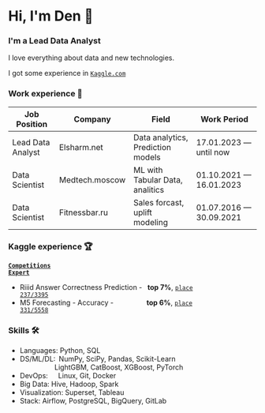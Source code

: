 # Hi, I'm Den 👋

### I'm a Lead Data Analyst
I love everything about data and new technologies.

I got some experience in 
<code>[Kaggle.com](https://www.kaggle.com/abelden)</code>  

### Work experience 👔
| Job Position                 | Company            | Field                             | Work Period               |
| ---------------------------- | ------------------ | --------------------------------- | ------------------------- |
| Lead Data Analyst            | Elsharm.net        | Data analytics, Prediction models | 17.01.2023 — until now    |
| Data Scientist               | Medtech.moscow     | ML with Tabular Data, analitics   | 01.10.2021 — 16.01.2023   |
| Data Scientist               | Fitnessbar.ru      | Sales forcast, uplift modeling    | 01.07.2016 — 30.09.2021   |


<h3><strong>Kaggle experience 🏆</strong></h3>

<strong><code>[Competitions Expert](https://www.kaggle.com/abelden)</code></strong>

- Riiid Answer Correctness Prediction -  <strong>top 7%</strong>, <code>[place 237/3395](https://www.kaggle.com/c/riiid-test-answer-prediction/leaderboard)</code>  
- M5 Forecasting - Accuracy -          <strong>top 6%</strong>, <code>[place 331/5558](https://www.kaggle.com/c/m5-forecasting-accuracy/leaderboard)</code>  

<h3><strong>Skills 🛠️</strong></h3>

- Languages: Python, SQL
- DS/ML/DL: NumPy, SciPy, Pandas, Scikit-Learn  
          LightGBM, CatBoost, XGBoost, PyTorch
- DevOps:   Linux, Git, Docker
- Big Data: Hive, Hadoop, Spark
- Visualization: Superset, Tableau
- Stack: Airflow, PostgreSQL, BigQuery, GitLab
